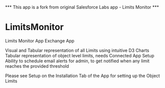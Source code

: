*** This app is a fork from original Salesforce Labs app - Limits Monitor ***
# LimitsMonitor
Limits Monitor App Exchange App

Visual and Tabular representation of all Limits using intuitive D3 Charts
Tabular representation of object level limits, needs Connected App Setup
Ability to schedule email alerts for admin, to get notified when any limit reaches the provided threshold

Please see Setup on the Installation Tab of the App for setting up the Object Limits
